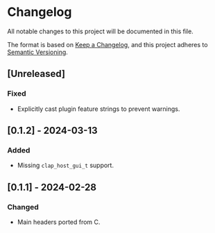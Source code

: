 # Changelog

All notable changes to this project will be documented in this file.

The format is based on [Keep a Changelog](https://keepachangelog.com/en/1.0.0/),
and this project adheres to [Semantic Versioning](https://semver.org/spec/v2.0.0.html).

## [Unreleased]
### Fixed
* Explicitly cast plugin feature strings to prevent warnings.

## [0.1.2] - 2024-03-13
### Added
* Missing `clap_host_gui_t` support.

## [0.1.1] - 2024-02-28
### Changed
* Main headers ported from C.

